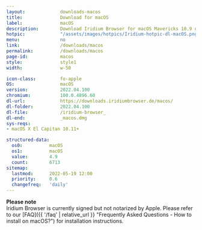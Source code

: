 ```yaml
---
layout:				downloads-macos
title:				Download for macOS
label:				macOS
description:		Download Iridium Browser for macOS Mavericks 10.9 or higher. Iridium Browser is currently not available for iOS or any other mobile OS.
hotpic:				"/assets/images/hotpics/Iridium-hotpic-dl-macOS.png"
menu:				no
link:				/downloads/macos
permalink:			/downloads/macos
page-id:			macos
style:				style1
width:				w-50

icon-class:			fo-apple
OS: 				macOS
version:			2022.04.100
chromium:			100.0.4896.60
dl-url:				https://downloads.iridiumbrowser.de/macos/
dl-folder:			2022.04.100
dl-file:			/iridium-browser_
dl-end:				_macos.dmg
sys-reqs:
- macOS X El Capitan 10.11+

structured-data:
  os0:			macOS
  os1:			macOS
  value:		4.9
  count:		6713
sitemap:
  lastmod:		2022-05-19 12:00
  priority:		0.6
  changefreq:	'daily'
---
```


__Please note__    
Iridium Browser is currently signed but not notarized by Apple. 
Please refer to our [FAQ]({{ '/faq' | relative_url }} "Frequently Asked Questions - How to install on macOS?") for installation instructions.